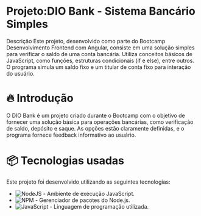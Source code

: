 # Projeto:DIO Bank - Sistema Bancário Simples
Descrição
Este projeto, desenvolvido como parte do Bootcamp Desenvolvimento Frontend com Angular, consiste em uma solução simples para verificar o saldo de uma conta bancária. Utiliza conceitos básicos de JavaScript, como funções, estruturas condicionais (if e else), entre outros. O programa simula um saldo fixo e um titular de conta fixo para interação do usuário.

# 🔥 Introdução
O DIO Bank é um projeto criado durante o Bootcamp com o objetivo de fornecer uma solução básica para operações bancárias, como verificação de saldo, depósito e saque. As opções estão claramente definidas, e o programa fornece feedback informativo ao usuário.

# 📦 Tecnologias usadas
Este projeto foi desenvolvido utilizando as seguintes tecnologias:

* ![NodeJS](https://img.shields.io/badge/node.js-6DA55F?style=for-the-badge&logo=node.js&logoColor=white) - Ambiente de execução JavaScript.
* ![NPM](https://img.shields.io/badge/NPM-%23CB3837.svg?style=for-the-badge&logo=npm&logoColor=white) - Gerenciador de pacotes do Node.js.
* ![JavaScript](https://img.shields.io/badge/javascript-%23323330.svg?style=for-the-badge&logo=javascript&logoColor=%23F7DF1E) - Linguagem de programação utilizada.
